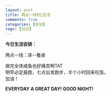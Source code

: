 ```yaml
---
layout: post
title: 两点一线的🐖生活
comments: true
categories: [杂记]
tags: [日记]
---
```


<strong>今日生活安排：</strong>

两点一线：床--餐桌  

<!-- more -->

做完全体咸鱼也好痛苦啊TAT  
明早必定晨跑，七点出发跑步，半个小时回来吃饭。  
加油！


<strong>
EVERYDAY A GREAT DAY!  
GOOD NIGHT!
</strong>